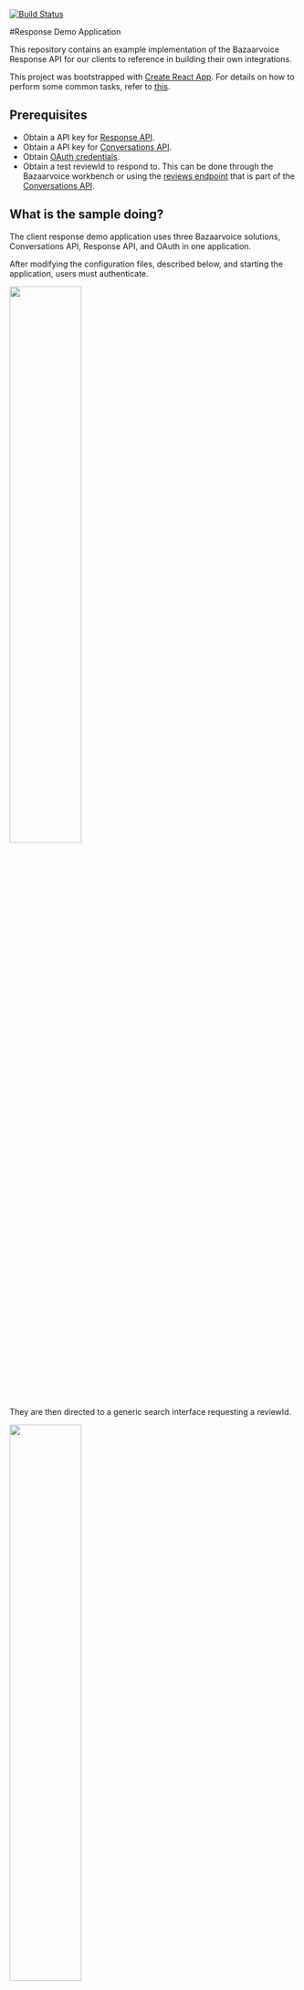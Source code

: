 [![Build Status](https://travis-ci.org/bazaarvoice/clientresponse-demo.svg?branch=master)](https://travis-ci.org/bazaarvoice/clientresponse-demo)

#Response Demo Application

This repository contains an example implementation of the Bazaarvoice Response API for our clients to reference in building their own integrations.

This project was bootstrapped with [Create React App](https://github.com/facebook/create-react-app). For details on how to perform some common tasks, refer to [this](https://github.com/facebook/create-react-app/blob/master/packages/react-scripts/template/README.md).

## Prerequisites
- Obtain a API key for [Response API](https://developer.bazaarvoice.com/response-api/home).
- Obtain a API key for [Conversations API](https://developer.bazaarvoice.com/conversations-api/home).
- Obtain [OAuth credentials](https://developer.bazaarvoice.com/response-api/getting-started#getting-access).
- Obtain a test reviewId to respond to. This can be done through the Bazaarvoice workbench or using the [reviews endpoint](https://developer.bazaarvoice.com/conversations-api/reference/v5.4/reviews/review-display) that is part of the [Conversations API](https://developer.bazaarvoice.com/conversations-api/home). 


## What is the sample doing?

The client response demo application uses three Bazaarvoice solutions, Conversations API, Response API, and OAuth in one application.  

After modifying the configuration files, described below, and starting the application, users must authenticate. 


<img src="https://dkv97bqrmxzll.cloudfront.net/img/git_hosted/authenicate.png" width="50%" />

They are then directed to a generic search interface requesting a reviewId.

<img src="https://dkv97bqrmxzll.cloudfront.net/img/git_hosted/search.png" width="50%" />

At that point, an call to the <a href="https://developer.bazaarvoice.com/conversations-api/home">Conversations API</a> returns review data. 

An API call is also made to the <a href="https://developer.bazaarvoice.com/response-api/home">Response API</a> to obtain any existing client responses. This is done to ensure the latest response data is obtained. There is a slight delay for responses to ELT back to the Conversations API data store.  

<img src="https://dkv97bqrmxzll.cloudfront.net/img/git_hosted/sections.png" width="50%"/>

For existing client responses, HTML controls are available to <a href="https://developer.bazaarvoice.com/response-api/reference/client-response/update-client-response">EDIT</a> and <a href ="https://developer.bazaarvoice.com/response-api/reference/client-response/delete-review-response">DELETE<a> the responses. There is also the ability to <a href="https://developer.bazaarvoice.com/response-api/reference/client-response/create-client-response">create a new response</a>. Two inputs are required for new responses, Department(string) and Response(string). For the purpose of the demo, the Department uses an hard-coded input dropdown. 

## Getting Started

- Open the Command Line or Terminal.
- Run the following commands to get a copy of this repository on your PC and navigate into it.
  ```
  git clone https://github.com/bazaarvoice/response-demo.git
  cd response-demo
  ```
  
- Make sure you have `Docker 18.03.0-ce` installed.
  - For instructions on installing Docker, see [this](https://docs.docker.com/install/#desktop)
  
## Local Deployment

* Modify `server/server-config.js` file to contain your backend credentials for different services.
* Modify `client/src/utils/config.js` file to contain your client-side credentials for different services.
* Make sure you are in the cloned directory and run following commands from your terminal:
  ```
  docker build -t response-demo .
  docker run -p 127.0.0.1:5000:5000/tcp -i -t response-demo:latest
  ```
* You can use the application by going to `http://localhost:5000` in your browser.

## Application Architecture

This application is split into two components - a Node.js Express server and a client-side React app. You can read more about this kind of setup [here](https://github.com/fullstackreact/food-lookup-demo).

* The [server](server/server.js) makes calls to the Bazaarvoice OAuth2 service for authentication and exposes endpoints to interact with the Response API.
* On the client-side, [client.js](client/src/api/client.js) provides modular functions which are used by front-end components to interact with the application's back-end, and with Bazaarvoice Conversations API to fetch reviews.
* The core front-end consists of two pages which are composed from four React [components](client/src/components):
  * **[Search Page](client/src/components/searchPage.js):** This is a simple page with a search bar which expects user to enter a Review ID which leads them to the Review Page.
  * **[Review Page](client/src/components/reviewPage.js):** This page expects a Review ID from the query parameters. It then queries the Conversation's API to fetch the corresponding review. Further, it queries the Response API to fetch all client responses for that review and renders the [ClientResponsesSection](client/src/components/clientResponsesSection.js) component with that data. In turn, this section renders each client response as a [ClientResponse](client/src/components/clientResponse.js) component. 


## Application Limitations

* **The application cannot maintain proper user sessions**	

  The express server currently uses just short-lived cookies for storing OAuth2 tokens. In a production application, you should maintain user sessions using cookies and session storage.

* **Current server implementation does not explicitly all handle error responses from API**

  All of the Bazaarvoice APIs send different error responses for invalid calls and a production application should handle and display them properly to the end user. Currently, this application assumes most calls to be valid and doesn't do explicit error handling. 

## License

This project is licensed under the Apache 2.0 License - see the [LICENSE](LICENSE) file for details.

## Contributing

Found a bug or missing feature? Please open an issue!
Send your feedback. Send your pull requests. All contributions are appreciated.
